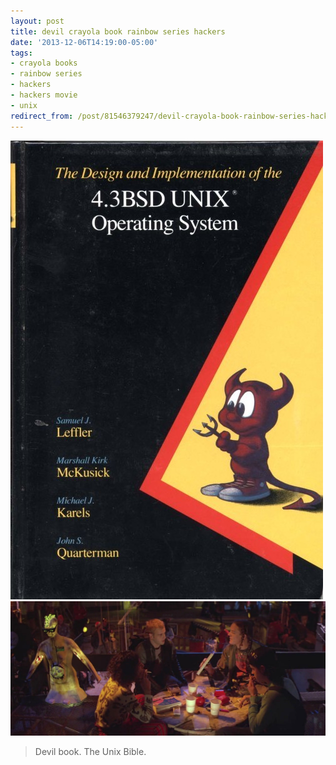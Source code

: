 ```yaml
---
layout: post
title: devil crayola book rainbow series hackers
date: '2013-12-06T14:19:00-05:00'
tags:
- crayola books
- rainbow series
- hackers
- hackers movie
- unix
redirect_from: /post/81546379247/devil-crayola-book-rainbow-series-hackers
---
```

 ![](/images/tumblr_n3fnjnAg5v1tqzrm7o1_500.jpg)  
 ![](/images/tumblr_n3fnjnAg5v1tqzrm7o2_1280.jpg)  
  

> Devil book. The Unix Bible.
